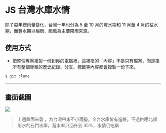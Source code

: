 # JS 台灣水庫水情

除了每年總雨量變化，台灣一年也分為 5 至 10 月的豐水期和 11 月至 4 月的枯水期，而豐水期以梅雨、颱風為主要降雨來源。

## 使用方式
- 把整個專案複製一份到你的電腦裡，這裡指的「內容」不是只有檔案，而是指所有整個專案的歷史紀錄、分支、標籤等內容都會複製一份下來。
```sh
$ git clone
```

----

## 畫面截圖
![](https://i.imgur.com/h6t2quZ.png)
> 上週鋒面來襲 ，為台灣帶來不小雨勢，全台水庫皆有進帳，不過供應北部用水的石門水庫，蓄水率只回升到 35%，水情仍吃緊
